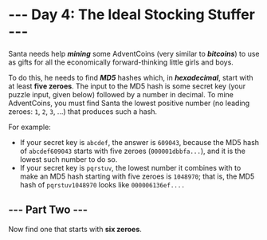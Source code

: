 # --- Day 4: The Ideal Stocking Stuffer ---

Santa needs help **_mining_** some AdventCoins (very similar to **_bitcoins_**) to use as gifts for all the economically forward-thinking little girls and boys.

To do this, he needs to find **_MD5_** hashes which, in **_hexadecimal_**, start with at least **five zeroes**. The input to the MD5 hash is some secret key (your puzzle input, given below) followed by a number in decimal. To mine AdventCoins, you must find Santa the lowest positive number (no leading zeroes: `1`, `2`, `3`, ...) that produces such a hash.

For example:

  - If your secret key is `abcdef`, the answer is `609043`, because the MD5 hash of `abcdef609043` starts with five zeroes (`000001dbbfa...`), and it is the lowest such number to do so.
  - If your secret key is `pqrstuv`, the lowest number it combines with to make an MD5 hash starting with five zeroes is `1048970`; that is, the MD5 hash of `pqrstuv1048970` looks like `000006136ef....`

## --- Part Two ---

Now find one that starts with **six zeroes**.

